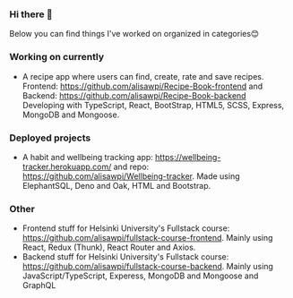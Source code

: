 ### Hi there 👋

Below you can find things I've worked on organized in categories😊

### Working on currently
- A recipe app where users can find, create, rate and save recipes.  
Frontend:  https://github.com/alisawpi/Recipe-Book-frontend and Backend: https://github.com/alisawpi/Recipe-Book-backend  
Developing with TypeScript, React, BootStrap, HTML5, SCSS, Express, MongoDB and Mongoose. 

### Deployed projects
- A habit and wellbeing tracking app: https://wellbeing-tracker.herokuapp.com/ and repo: https://github.com/alisawpi/Wellbeing-tracker. 
  Made using ElephantSQL, Deno and Oak, HTML and Bootstrap.

### Other
- Frontend stuff for Helsinki University's Fullstack course: https://github.com/alisawpi/fullstack-course-frontend.
  Mainly using React, Redux (Thunk), React Router and Axios.
- Backend stuff for Helsinki University's Fullstack course: https://github.com/alisawpi/fullstack-course-backend.
  Mainly using JavaScript/TypeScript, Experess, MongoDB and Mongoose and GraphQL

<!--
**alisawpi/alisawpi** is a ✨ _special_ ✨ repository because its `README.md` (this file) appears on your GitHub profile.

Here are some ideas to get you started:

- 🔭 I’m currently working on ...
- 🌱 I’m currently learning ...
- 👯 I’m looking to collaborate on ...
- 🤔 I’m looking for help with ...
- 💬 Ask me about ...
- 📫 How to reach me: ...
- 😄 Pronouns: ...
- ⚡ Fun fact: ...
-->
